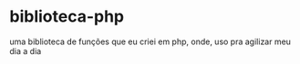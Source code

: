# biblioteca-php
uma biblioteca de funções que eu criei em php, onde, uso pra agilizar meu dia a dia
